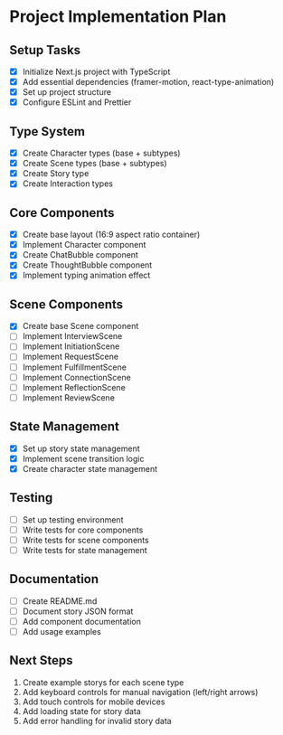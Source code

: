 # Project Implementation Plan

## Setup Tasks

- [x] Initialize Next.js project with TypeScript
- [x] Add essential dependencies (framer-motion, react-type-animation)
- [x] Set up project structure
- [x] Configure ESLint and Prettier

## Type System

- [x] Create Character types (base + subtypes)
- [x] Create Scene types (base + subtypes)
- [x] Create Story type
- [x] Create Interaction types

## Core Components

- [x] Create base layout (16:9 aspect ratio container)
- [x] Implement Character component
- [x] Create ChatBubble component
- [x] Create ThoughtBubble component
- [x] Implement typing animation effect

## Scene Components

- [x] Create base Scene component
- [ ] Implement InterviewScene
- [ ] Implement InitiationScene
- [ ] Implement RequestScene
- [ ] Implement FulfillmentScene
- [ ] Implement ConnectionScene
- [ ] Implement ReflectionScene
- [ ] Implement ReviewScene

## State Management

- [x] Set up story state management
- [x] Implement scene transition logic
- [x] Create character state management

## Testing

- [ ] Set up testing environment
- [ ] Write tests for core components
- [ ] Write tests for scene components
- [ ] Write tests for state management

## Documentation

- [ ] Create README.md
- [ ] Document story JSON format
- [ ] Add component documentation
- [ ] Add usage examples

## Next Steps

1. Create example storys for each scene type
2. Add keyboard controls for manual navigation (left/right arrows)
3. Add touch controls for mobile devices
4. Add loading state for story data
5. Add error handling for invalid story data
